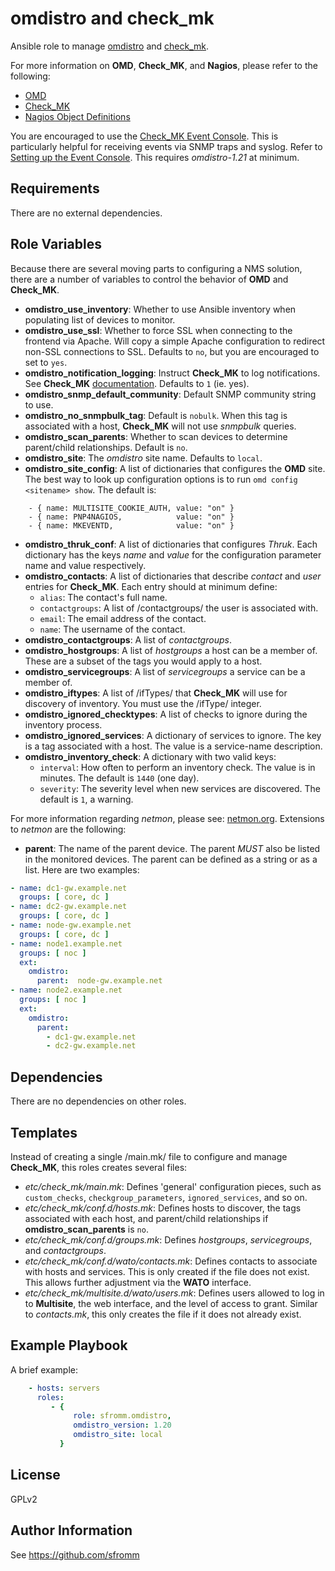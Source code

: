 omdistro and check_mk
=====================

Ansible role to manage [omdistro](http://omdistro.org) and
[check_mk](https://mathias-kettner.de/check_mk.html).

For more information on **OMD**, **Check_MK**, and **Nagios**, please refer to
the following:

- [OMD](http://omdistro.org/doc)
- [Check_MK](https://mathias-kettner.de/checkmk.html)
- [Nagios Object Definitions](http://nagios.sourceforge.net/docs/3_0/objectdefinitions.html)

You are encouraged to use the
[Check_MK Event Console](https://mathias-kettner.de/checkmk_mkeventd.html).
This is particularly helpful for receiving events via SNMP traps and
syslog.  Refer to 
[Setting up the Event Console](https://mathias-kettner.de/checkmk_mkeventd_setup.html).
This requires *omdistro-1.21* at minimum.

Requirements
------------

There are no external dependencies.

Role Variables
--------------

Because there are several moving parts to configuring a NMS solution,
there are a number of variables to control the behavior of **OMD** and
**Check_MK**.

- **omdistro_use_inventory**: Whether to use Ansible inventory when
  populating list of devices to monitor.
- **omdistro_use_ssl**: Whether to force SSL when connecting to the
  frontend via Apache.  Will copy a simple Apache configuration to
  redirect non-SSL connections to SSL.  Defaults to `no`, but you are
  encouraged to set to `yes`.
- **omdistro_notification_logging**: Instruct **Check_MK** to log
  notifications.  See **Check_MK**
  [documentation](https://mathias-kettner.de/checkmk_flexible_notifications.html).
  Defaults to `1` (ie. yes).
- **omdistro_snmp_default_community**: Default SNMP community string to use.
- **omdistro_no_snmpbulk_tag**:  Default is `nobulk`.  When this tag is
  associated with a host, **Check_MK** will not use *snmpbulk* queries.
- **omdistro_scan_parents**: Whether to scan devices to determine
  parent/child relationships.  Default is `no`.
- **omdistro_site**:  The *omdistro* site name.  Defaults to `local`.
- **omdistro_site_config**:  A list of dictionaries that configures the
  **OMD** site.  The best way to look up configuration options is to run
  `omd config <sitename> show`.  The default is:
```
    - { name: MULTISITE_COOKIE_AUTH, value: "on" }
    - { name: PNP4NAGIOS,            value: "on" }
    - { name: MKEVENTD,              value: "on" }
```
- **omdistro_thruk_conf**: A list of dictionaries that configures *Thruk*.
  Each dictionary has the keys *name* and *value* for the configuration
  parameter name and value respectively.
- **omdistro_contacts**: A list of dictionaries that describe *contact*
  and *user* entries for **Check_MK**.  Each entry should at minimum
  define:
  - `alias`: The contact's full name.
  - `contactgroups`: A list of /contactgroups/ the user is associated with.
  - `email`: The email address of the contact.
  - `name`:  The username of the contact.
- **omdistro_contactgroups**: A list of *contactgroups*.
- **omdistro_hostgroups**: A list of *hostgroups* a host can be a member
  of.  These are a subset of the tags you would apply to a host.
- **omdistro_servicegroups**: A list of *servicegroups* a service can be
  a member of.
- **omdistro_iftypes**: A list of /ifTypes/ that **Check_MK** will use
  for discovery of inventory.  You must use the /ifType/ integer.
- **omdistro_ignored_checktypes**: A list of checks to ignore during the
  inventory process.
- **omdistro_ignored_services**: A dictionary of services to ignore.
  The key is a tag associated with a host.  The value is a service-name
  description.
- **omdistro_inventory_check**: A dictionary with two valid keys:
  - `interval`: How often to perform an inventory check.  The value is
    in minutes.  The default is `1440` (one day).
  - `severity`: The severity level when new services are discovered.
    The default is `1`, a warning.

For more information regarding *netmon*, please see:
[netmon.org](netmon.org).  Extensions to *netmon* are the following:

* **parent**:  The name of the parent device.  The parent *MUST* also be
  listed in the monitored devices.  The parent can be defined as a
  string or as a list.  Here are two examples:

```yaml
- name: dc1-gw.example.net
  groups: [ core, dc ]
- name: dc2-gw.example.net
  groups: [ core, dc ]
- name: node-gw.example.net
  groups: [ core, dc ]
- name: node1.example.net
  groups: [ noc ]
  ext:
    omdistro:
      parent:  node-gw.example.net
- name: node2.example.net
  groups: [ noc ]
  ext:
    omdistro:
      parent:
        - dc1-gw.example.net
        - dc2-gw.example.net
```

Dependencies
------------

There are no dependencies on other roles.

Templates
---------

Instead of creating a single /main.mk/ file to configure and manage
**Check_MK**, this roles creates several files:

- *etc/check_mk/main.mk*:  Defines 'general' configuration pieces, such
as `custom_checks`, `checkgroup_parameters`, `ignored_services`, and so
on.
- *etc/check_mk/conf.d/hosts.mk*: Defines hosts to discover, the tags
associated with each host, and parent/child relationships if
**omdistro_scan_parents** is `no`.
- *etc/check_mk/conf.d/groups.mk*: Defines *hostgroups*,
*servicegroups*, and *contactgroups*.
- *etc/check_mk/conf.d/wato/contacts.mk*: Defines contacts to associate
with hosts and services.  This is only created if the file does not
exist.  This allows further adjustment via the **WATO** interface.
- *etc/check_mk/multisite.d/wato/users.mk*: Defines users allowed to log
in to **Multisite**, the web interface, and the level of access to
grant.  Similar to *contacts.mk*, this only creates the file if it does
not already exist.

Example Playbook
----------------

A brief example:

```yaml
    - hosts: servers
      roles:
         - {
              role: sfromm.omdistro,
              omdistro_version: 1.20
              omdistro_site: local
           }
```
           
License
-------

GPLv2

Author Information
------------------

See https://github.com/sfromm
